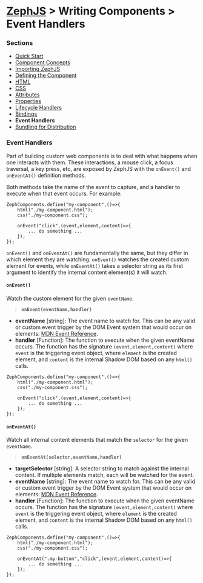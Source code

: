 # [ZephJS](../README.md) > Writing Components > Event Handlers

### Sections

- [Quick Start](./ComponentQuickStart.md)
- [Component Concepts](./ComponentConcepts.md)
- [Importing ZephJS](./ComponentImporting.md)
- [Defining the Component](./ComponentDefinition.md)
- [HTML](./ComponentMarkup.md)
- [CSS](./ComponentStyling.md)
- [Attributes](./ComponentAttributes.md)
- [Properties](./ComponentProperties.md)
- [Lifecycle Handlers](./ComponentLifecycleHandlers.md)
- [Bindings](./ComponentBindings.md)
- **Event Handlers**
- [Bundling for Distribution](./docs/ComponentBundling.md)

### Event Handlers

Part of building custom web components is to deal with what happens when one interacts with them.  These interactions, a mouse click, a focus traversal, a key press, etc, are exposed by ZephJS with the `onEvent()` and `onEventAt()` definition methods.

Both methods take the name of the event to capture, and a handler to execute when that event occurs.  For example:

```
ZephComponents.define("my-component",()=>{
	html("./my-component.html");
	css("./my-component.css");

	onEvent("click",(event,element,content)=>{
		... do something ...
	});
});
```

`onEvent()` and `onEventAt()` are fundamentally the same, but they differ in which element they are watching.  `onEvent()` watches the created custom element for events, while `onEventAt()` takes a selector string as its first argument to identify the internal content element(s) it will watch.

#### `onEvent()`

Watch the custom element for the given `eventName`.

> **`onEvent(eventName,handler)`**
 - **eventName** [string]: The event name to watch for. This can be any valid or custom event trigger by the DOM Event system that would occur on elements: [MDN Event Reference](https://developer.mozilla.org/en-US/docs/Web/Events).
 - **handler** [Function]: The function to execute when the given eventName occurs. The function has the signature `(event,element,content)` where `event` is the triggering event object, where `element` is the created element, and `content` is the internal Shadow DOM based on any `html()` calls.

```
ZephComponents.define("my-component",()=>{
	html("./my-component.html");
	css("./my-component.css");

	onEvent("click",(event,element,content)=>{
		... do something ...
	});
});
```

#### `onEventAt()`


Watch all internal content elements that match the `selector` for the given `eventName`.

> **`onEventAt(selector,eventName,handler)`**
 - **targetSelector** [string]: A selector string to match against the internal content. If multiple elements match, each will be watched for the event.
 - **eventName** [string]: The event name to watch for. This can be any valid or custom event trigger by the DOM Event system that would occur on elements: [MDN Event Reference](https://developer.mozilla.org/en-US/docs/Web/Events).
 - **handler** [Function]: The function to execute when the given eventName occurs. The function has the signature `(event,element,content)` where `event` is the triggering event object, where `element` is the created element, and `content` is the internal Shadow DOM based on any `html()` calls.

```
ZephComponents.define("my-component",()=>{
	html("./my-component.html");
	css("./my-component.css");

	onEventAt(".my-button","click",(event,element,content)=>{
		... do something ...
	});
});
```

